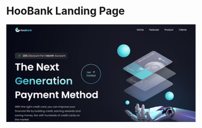 # HooBank Landing Page
![alt text](https://github.com/jam-jam200/BankLandingPage/blob/master/hoobank.png)
